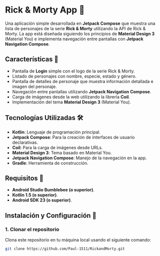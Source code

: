 # Rick & Morty App 🚀

Una aplicación simple desarrollada en **Jetpack Compose** que muestra una lista de personajes de la serie **Rick & Morty** utilizando la API de Rick & Morty. La app está diseñada siguiendo los principios de **Material Design 3** (Material You) e implementa navegación entre pantallas con **Jetpack Navigation Compose**.

## Características 🌟

- Pantalla de **Login** simple con el logo de la serie Rick & Morty.
- Listado de personajes con nombre, especie, estado y género.
- Pantalla de detalles de personaje que muestra información detallada e imagen del personaje.
- Navegación entre pantallas utilizando **Jetpack Navigation Compose**.
- Carga de imágenes desde la web utilizando la librería **Coil**.
- Implementación del tema **Material Design 3** (Material You).


## Tecnologías Utilizadas 🛠️

- **Kotlin**: Lenguaje de programación principal.
- **Jetpack Compose**: Para la creación de interfaces de usuario declarativas.
- **Coil**: Para la carga de imágenes desde URLs.
- **Material Design 3**: Tema basado en Material You.
- **Jetpack Navigation Compose**: Manejo de la navegación en la app.
- **Gradle**: Herramienta de construcción.

## Requisitos 📝

- **Android Studio Bumblebee (o superior)**.
- **Kotlin 1.5 (o superior)**.
- **Android SDK 23 (o superior)**.

## Instalación y Configuración 🚀

### 1. Clonar el repositorio
Clona este repositorio en tu máquina local usando el siguiente comando:

```bash
git clone https://github.com/Paul-1511/RickandMorty.git
